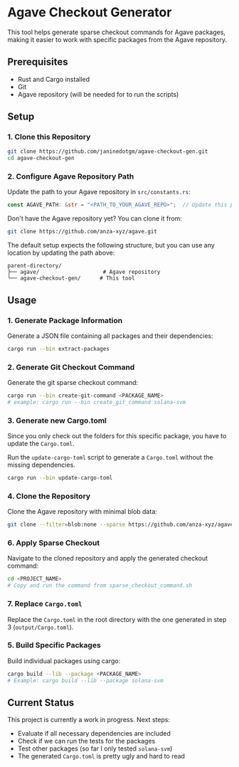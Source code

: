 # Agave Checkout Generator

This tool helps generate sparse checkout commands for Agave packages, making it easier to work with specific packages from the Agave repository.

## Prerequisites

- Rust and Cargo installed
- Git
- Agave repository (will be needed for to run the scripts)

## Setup

### 1. Clone this Repository
```bash
git clone https://github.com/janinedotgm/agave-checkout-gen.git
cd agave-checkout-gen
```

### 2. Configure Agave Repository Path
Update the path to your Agave repository in `src/constants.rs`:
```rust
const AGAVE_PATH: &str = "<PATH_TO_YOUR_AGAVE_REPO>";  // Update this path
```

Don't have the Agave repository yet? You can clone it from:
```bash
git clone https://github.com/anza-xyz/agave.git
```

The default setup expects the following structure, but you can use any location by updating the path above:
```
parent-directory/
├── agave/                    # Agave repository
└── agave-checkout-gen/      # This tool
```

## Usage

### 1. Generate Package Information
Generate a JSON file containing all packages and their dependencies:
```bash
cargo run --bin extract-packages
```

### 2. Generate Git Checkout Command
Generate the git sparse checkout command:
```bash
cargo run --bin create-git-command <PACKAGE_NAME>
# example: cargo run --bin create_git_command solana-svm
```

### 3. Generate new Cargo.toml
Since you only check out the folders for this specific package, you have to update the  `Cargo.toml`.

Run the `update-cargo-toml` script to generate a `Cargo.toml` without the missing dependencies.
```bash
cargo run --bin update-cargo-toml
```

### 4. Clone the Repository
Clone the Agave repository with minimal blob data:
```bash
git clone --filter=blob:none --sparse https://github.com/anza-xyz/agave.git <PROJECT_NAME>
```

### 6. Apply Sparse Checkout
Navigate to the cloned repository and apply the generated checkout command:
```bash
cd <PROJECT_NAME>
# Copy and run the command from sparse_checkout_command.sh
```

### 7. Replace `Cargo.toml`
Replace the `Cargo.toml` in the root directory with the one generated in step 3 (`output/Cargo.toml`).

### 5. Build Specific Packages
Build individual packages using cargo:
```bash
cargo build --lib --package <PACKAGE_NAME>
# Example: cargo build --lib --package solana-svm
```

## Current Status

This project is currently a work in progress. Next steps:

- Evaluate if all necessary dependencies are included
- Check if we can run the tests for the packages
- Test other packages (so far I only tested `solana-svm`)
- The generated `Cargo.toml` is pretty ugly and hard to read
